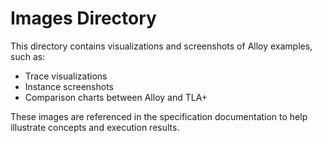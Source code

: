 # Images Directory

This directory contains visualizations and screenshots of Alloy examples, such as:

- Trace visualizations
- Instance screenshots
- Comparison charts between Alloy and TLA+

These images are referenced in the specification documentation to help illustrate concepts and execution results. 